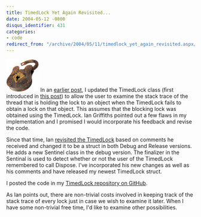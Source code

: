 ```yaml
---
title: TimedLock Yet Again Revisited...
date: 2004-05-12 -0800
disqus_identifier: 431
categories:
- code
redirect_from: "/archive/2004/05/11/timedlock_yet_again_revisited.aspx/"
---
```


![lock](/images/lock.jpg) In an [earlier
post](/archive/2004/04/17/timedlock-revisited.aspx), I updated the
TimedLock class (first introduced in [this
post](http://www.interact-sw.co.uk/iangblog/2004/03/23/locking)) to
allow the user to examine the stack trace of the thread that is holding
the lock to an object when the TimedLock fails to obtain a lock on that
object. This assumes that the blocking lock was obtained using the
TimedLock. Ian Griffiths pointed out a few flaws in my implementation
and I promised I would incorporate his feedback and revise the code.

Since that time, Ian [revisited the
TimedLock](http://www.interact-sw.co.uk/iangblog/2004/04/26/yetmoretimedlocking)
based on comments he received and changed it to be a struct in both
Debug and Release versions. He adds a new Sentinel class in the debug
version. The finalizer in the Sentinal is used to detect whether or not
the user of the TimedLock remembered to call Dispose. I've incorporated
his new changes as well as his comments and have released my newest
TimedLock struct.

I posted the code in my [TimedLock repository on GitHub](https://github.com/Haacked/TimedLock/).

As Ian points out, there are non-trivial costs involved in keeping track
of the stack trace of every lock just in case we wish to examine it
later. When I have some non-trivial free time, I'd like to examine other
possibilities.

